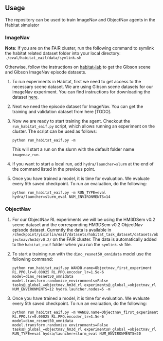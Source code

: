 ## Usage

The repository can be used to train ImageNav and ObjectNav agents in the Habitat simulator

### ImageNav
**Note:** If you are on the FAIR cluster, run the following command to symlink the habitat related dataset folder into your local directory:
`./eval/habitat_eaif/data/symlink.sh`

Otherwise, follow the instructions on [habitat-lab](https://github.com/facebookresearch/habitat-lab/blob/main/DATASETS.md) to get the Gibson scene and Gibson ImageNav episode datasets.

1. To run experiments in Habitat, first we need to get access to the necessary scene dataset. We are using Gibson scene datasets for our ImageNav experiment. You can find instructions for downloading the dataset [here](https://github.com/facebookresearch/habitat-lab#gibson).

1. Next we need the episode dataset for ImageNav. You can get the training and validation dataset from here [TODO].

1. Now we are ready to start training the agent. Checkout the `run_habitat_eaif.py` script, which allows running an experiment on the cluster. The script can be used as follows:
   ```
   python run_habitat_eaif.py -m 
   ```
   This will start a run on the slurm with the default folder name `imagenav_run`.

1. If you want to start a local run, add `hydra/launcher=slurm` at the end of the command listed in the previous point.

1. Once you have trained a model, it is time for evaluation. We evaluate every 5th saved checkpoint. To run an evaluation, do the following:
   ```
   python run_habitat_eaif.py -m RUN_TYPE=eval hydra/launcher=slurm_eval NUM_ENVIRONMENTS=14
   ```

### ObjectNav
1. For our ObjectNav RL experiments we will be using the HM3DSem v0.2 scene dataset and the corresponding HM3DSem v0.2 ObjectNav episode dataset. Currently the data is available in `/checkpoint/yixinlin/eaif/datasets/habitat_task_dataset/datasets/objectnav/hm3d/v0.2/` on the FAIR cluster. The data is automatically added to the `habitat_eaif` folder when you run the `symlink.sh` file.

1. To start a training run with the `dino_resnet50_omnidata` model use the following command: 
   ```
   python run_habitat_eaif.py WANDB.name=Objectnav_first_experiment RL.PPO.lr=0.00025 RL.PPO.encoder_lr=1.5e-6 model=dino_resnet50_omnidata model.transform.randomize_environments=False tasks@_global_=objectnav_hm3d_rl experiments@_global_=objectnav_rl NUM_ENVIRONMENTS=12 hydra.launcher.nodes=5 -m
   ```

1. Once you have trained a model, it is time for evaluation. We evaluate every 5th saved checkpoint. To run an evaluation, do the following:
   ```
   python run_habitat_eaif.py -m WANDB.name=Objectnav_first_experiment RL.PPO.lr=0.00025 RL.PPO.encoder_lr=1.5e-6 model=dino_resnet50_omnidata model.transform.randomize_environments=False tasks@_global_=objectnav_hm3d_rl experiments@_global_=objectnav_rl RUN_TYPE=eval hydra/launcher=slurm_eval NUM_ENVIRONMENTS=20
   ```
